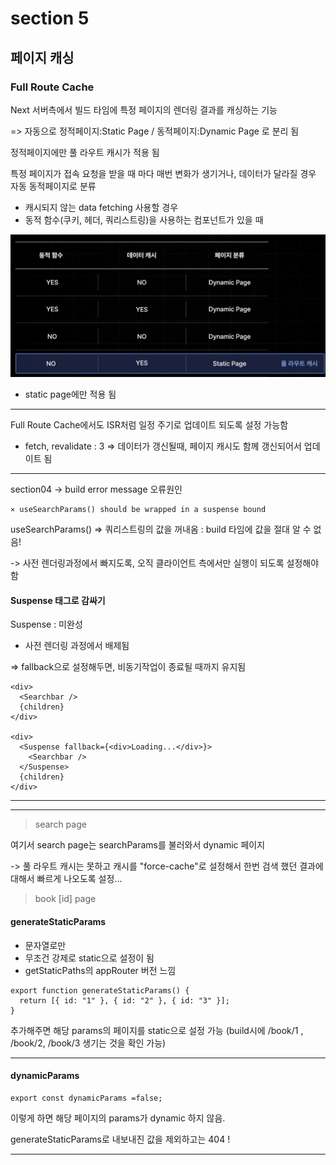 # section 5

## 페이지 캐싱

### Full Route Cache

Next 서버측에서 빌드 타임에 특정 페이지의 렌더링 결과를 캐싱하는 기능

=> 자동으로 정적페이지:Static Page / 동적페이지:Dynamic Page 로 분리 됨

정적페이지에만 풀 라우트 캐시가 적용 됨

특정 페이지가 접속 요청을 받을 때 마다 매번 변화가 생기거나, 데이터가 달라질 경우 자동 동적페이지로 분류

- 캐시되지 않는 data fetching 사용할 경우
- 동적 함수(쿠키, 헤더, 쿼리스트링)을 사용하는 컴포넌트가 있을 때

![alt text](image-1.png)

- static page에만 적용 됨

---

Full Route Cache에서도 ISR처럼 일정 주기로 업데이트 되도록 설정 가능함

- fetch, revalidate : 3 => 데이터가 갱신될때, 페이지 캐시도 함께 갱신되어서 업데이트 됨

---

section04 -> build error message 오류원인

```
⨯ useSearchParams() should be wrapped in a suspense bound
```

useSearchParams() => 쿼리스트링의 값을 꺼내옴 : build 타임에 값을 절대 알 수 없음!

-> 사전 렌더링과정에서 빠지도록, 오직 클라이언트 측에서만 실행이 되도록 설정해야함

#### Suspense 태그로 감싸기

Suspense : 미완성

- 사전 렌더링 과정에서 배제됨

=> fallback으로 설정해두면, 비동기작업이 종료될 때까지 유지됨

```
<div>
  <Searchbar />
  {children}
</div>

<div>
  <Suspense fallback={<div>Loading...</div>}>
    <Searchbar />
  </Suspense>
  {children}
</div>
```

---

---

> search page

여기서 search page는 searchParams를 불러와서 dynamic 페이지

-> 풀 라우트 캐시는 못하고 캐시를 "force-cache"로 설정해서
한번 검색 했던 결과에 대해서 빠르게 나오도록 설정...

> book [id] page

#### generateStaticParams

- 문자열로만
- 무조건 강제로 static으로 설정이 됨
- getStaticPaths의 appRouter 버전 느낌

```
export function generateStaticParams() {
  return [{ id: "1" }, { id: "2" }, { id: "3" }];
}
```

추가해주면 해당 params의 페이지를 static으로 설정 가능
(build시에 /book/1 , /book/2, /book/3 생기는 것을 확인 가능)

---

#### dynamicParams

```
export const dynamicParams =false;
```

이렇게 하면 해당 페이지의 params가 dynamic 하지 않음.

generateStaticParams로 내보내진 값을 제외하고는 404 !

---
